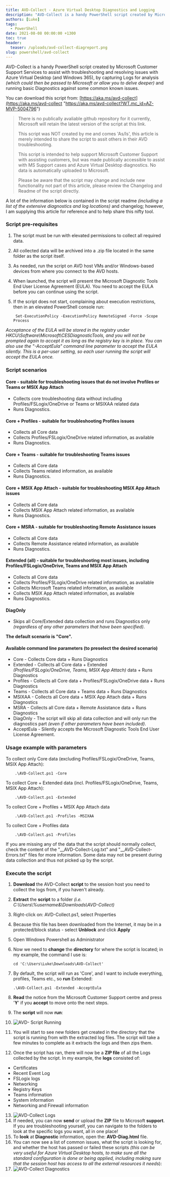 ```yaml
---
title: AVD-Collect - Azure Virtual Desktop Diagnostics and Logging
description: "AVD-Collect is a handy PowerShell script created by Microsoft Customer Support Services to assist with troubleshooting and resolving issues with Azure V..."
authors: [Luke]
tags:
  - PowerShell
date: 2021-08-08 00:00:00 +1300
toc: true
header:
  teaser: /uploads/avd-collect-diagreport.png
slug: powershell/avd-collect
---
```

AVD-Collect is a handy PowerShell script created by Microsoft Customer Support Services to assist with troubleshooting and resolving issues with Azure Virtual Desktop (and Windows 365), by capturing Logs for analysis _(which could then be passed to Microsoft or allow you to delve deeper)_ and running basic Diagnostics against some common known issues.

You can download this script from: [https://aka.ms/avd-collect](https://aka.ms/avd-collect "https://aka.ms/avd-collect?WT.mc_id=AZ-MVP-5004796")

> There is no publically avaliable github repository for it currently, Microsoft will retain the latest version of the script at this link.
>
> This script was NOT created by me and comes 'As/Is', this article is merely intended to share the script to assit others in their AVD troubleshooting.
>
> This script is intended to help support Microsoft Customer Support with assisting customers, but was made publically accessible to assist with MS Support cases and Azure Virtual Desktop diagnostics. No data is automatically uploaded to Microsoft.
>
> Please be aware that the script may change and include new functionality not part of this article, please review the Changelog and Readme of the script directly.

A lot of the information below is contained in the script readme _(including a list of the extensive diagnostics and log locations)_ and changelog; however, I am supplying this article for reference and to help share this nifty tool.

### Script pre-requisites

1. The script must be run with elevated permissions to collect all required data.
2. All collected data will be archived into a .zip file located in the same folder as the script itself.
3. As needed, run the script on AVD host VMs and/or Windows-based devices from where you connect to the AVD hosts.
4. When launched, the script will present the Microsoft Diagnostic Tools End User License Agreement (EULA). You need to accept the EULA before you can continue using the script.
5. If the script does not start, complaining about execution restrictions, then in an elevated PowerShell console run:

       	Set-ExecutionPolicy -ExecutionPolicy RemoteSigned -Force -Scope Process

_Acceptance of the EULA will be stored in the registry under HKCU\\Software\\Microsoft\\CESDiagnosticTools, and you will not be prompted again to accept it as long as the registry key is in place._ _You can also use the "-AcceptEula" command line parameter to accept the EULA silently._ _This is a per-user setting, so each user running the script will accept the EULA once._

### Script scenarios

#### Core - suitable for troubleshooting issues that do not involve Profiles or Teams or MSIX App Attach

* Collects core troubleshooting data without including Profiles/FSLogix/OneDrive or Teams or MSIXAA related data
* Runs Diagnostics.

#### Core + Profiles - suitable for troubleshooting Profiles issues

* Collects all Core data
* Collects Profiles/FSLogix/OneDrive related information, as available
* Runs Diagnostics. 

#### Core + Teams - suitable for troubleshooting Teams issues

* Collects all Core data
* Collects Teams related information, as available
* Runs Diagnostics.

#### Core + MSIX App Attach - suitable for troubleshooting MSIX App Attach issues

* Collects all Core data
* Collects MSIX App Attach related information, as available
* Runs Diagnostics.

#### Core + MSRA - suitable for troubleshooting Remote Assistance issues

* Collects all Core data
* Collects Remote Assistance related information, as available
* Runs Diagnostics.

#### Extended (all) - suitable for troubleshooting most issues, including Profiles/FSLogix/OneDrive, Teams and MSIX App Attach

* Collects all Core data
* Collects Profiles/FSLogix/OneDrive related information, as available
* Collects Microsoft Teams related information, as available
* Collects MSIX App Attach related information, as available
* Runs Diagnostics.

#### DiagOnly

* Skips all Core/Extended data collection and runs Diagnostics only _(regardless of any other parameters that have been specified)_.

**The default scenario is "Core".​​​​​​​**

#### Available command line parameters (to preselect the desired scenario)

* Core - Collects Core data + Runs Diagnostics
* Extended - Collects all Core data + Extended _(Profiles/FSLogix/OneDrive, Teams, MSIX App Attach)_ data + Runs Diagnostics
* Profiles - Collects all Core data + Profiles/FSLogix/OneDrive data + Runs Diagnostics
* Teams - Collects all Core data + Teams data + Runs Diagnostics
* MSIXAA - Collects all Core data + MSIX App Attach data + Runs Diagnostics
* MSRA - Collects all Core data + Remote Assistance data + Runs Diagnostics
* DiagOnly - The script will skip all data collection and will only run the diagnostics part _(even if other parameters have been included)_.
* AcceptEula - Silently accepts the Microsoft Diagnostic Tools End User License Agreement.

### Usage example with parameters

To collect only Core data (excluding Profiles/FSLogix/OneDrive, Teams, MSIX App Attach):

    	.\AVD-Collect.ps1 -Core

To collect Core + Extended data (incl. Profiles/FSLogix/OneDrive, Teams, MSIX App Attach):

    	.\AVD-Collect.ps1 -Extended

To collect Core + Profiles + MSIX App Attach data

    	.\AVD-Collect.ps1 -Profiles -MSIXAA

To collect Core + Profiles data

    	.\AVD-Collect.ps1 -Profiles

​​​​​​​If you are missing any of the data that the script should normally collect, check the content of the "__AVD-Collect-Log.txt" and "__AVD-Collect-Errors.txt" files for more information. Some data may not be present during data collection and thus not picked up by the script.

### Execute the script

 1. **Download** the AVD-Collect **script** to the session host you need to collect the logs from, if you haven't already.
 2. **Extract** the **script** to a folder _(i.e. C:\\Users\\%username&\\Downloads\\AVD-Collect)_
 3. Right-click on: AVD-Collect.ps1, select Properties
 4. Because this file has been downloaded from the Internet, it may be in a protected/block status - select **Unblock** and click **Apply**
 5. Open Windows Powershell as Administrator
 6. Now we need to **change** the **directory** for where the script is located; in my example, the command I use is:

        cd 'C:\Users\Luke\Downloads\AVD-Collect'
 7. By default, the script will run as 'Core', and I want to include everything, profiles, Teams etc., so **run** Extended:  

        .\AVD-Collect.ps1 -Extended -AcceptEula
 8. **Read** the notice from the Microsoft Customer Support centre and press '**Y**' if you **accept** to move onto the next steps.
 9. The **script** will now **run**:
10. ![AVD- Script Running](/uploads/avd-collect_running.png "AVD- Script Running")
11. You will start to see new folders get created in the directory that the script is running from with the extracted log files. The script will take a few minutes to complete as it extracts the logs and then zips them.
12. Once the script has ran, there will now be a **ZIP file** of all the Logs collected by the script. In my example, the **logs** consisted of:

* Certificates
* Recent Event Log
* FSLogix logs
* Networking
* Registry Keys
* Teams information
* System information
* Networking and Firewall information

13. ![AVD-Collect Logs](/uploads/avd-collect-postrun.png "AVD-Collect Logs")
14. If needed, you can now **send** or upload the **ZIP** file to Microsoft **support**. If you are troubleshooting yourself, you can navigate to the folders to look at the specific logs you want, all in one place!
15. To **look** at **Diagnostic** information, open the: **AVD-Diag.html** file.
16. You can now see a list of common issues, what the script is looking for, and whether the host has passed or failed these scripts _(this can be very useful for Azure Virtual Desktop hosts, to make sure all the standard configuration is done or being applied, including making sure that the session host has access to all the external resources it needs_):
17. ![AVD-Collect Diagnostics](/uploads/avd-collect-diagreport.png "AVD-Collect Diagnostics")
